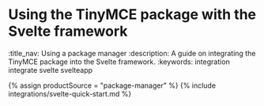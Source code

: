 # Using the TinyMCE package with the Svelte framework
:title_nav: Using a package manager
:description: A guide on integrating the TinyMCE package into the Svelte framework.
:keywords: integration integrate svelte svelteapp

{% assign productSource = "package-manager" %}
{% include integrations/svelte-quick-start.md %}
